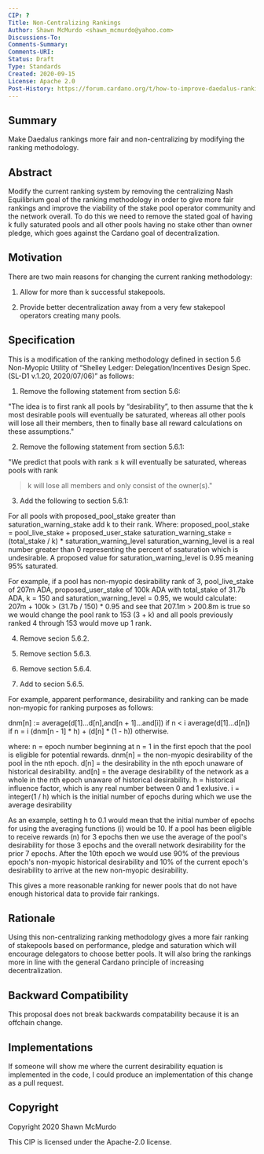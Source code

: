 ```yaml
---
CIP: ?
Title: Non-Centralizing Rankings
Author: Shawn McMurdo <shawn_mcmurdo@yahoo.com>
Discussions-To: 
Comments-Summary: 
Comments-URI: 
Status: Draft
Type: Standards
Created: 2020-09-15
License: Apache 2.0
Post-History: https://forum.cardano.org/t/how-to-improve-daedalus-rankings/40478
---
```


## Summary

Make Daedalus rankings more fair and non-centralizing by modifying the ranking methodology.

## Abstract

Modify the current ranking system by removing the centralizing Nash Equilibrium goal of the ranking methodology in order to give more fair rankings and improve the viability of the stake pool operator community and the network overall.  To do this we need to remove the stated goal of having k fully saturated pools and all other pools having no stake other than owner pledge, which goes against the Cardano goal of decentralization.

## Motivation

There are two main reasons for changing the current ranking methodology:

1. Allow for more than k successful stakepools.

2. Provide better decentralization away from a very few stakepool operators creating many pools.

## Specification

This is a modification of the ranking methodology defined in section 5.6 Non-Myopic Utility of “Shelley Ledger: Delegation/Incentives Design Spec. (SL-D1 v.1.20, 2020/07/06)” as follows:

1. Remove the following statement from section 5.6:

"The idea is to first rank all pools by “desirability”, to then assume that the k most desirable
pools will eventually be saturated, whereas all other pools will lose all their members, then to
finally base all reward calculations on these assumptions."

2. Remove the following statement from section 5.6.1:

"We predict that pools with rank ≤ k will eventually be saturated, whereas pools with rank
> k will lose all members and only consist of the owner(s)."

3. Add the following to section 5.6.1:

For all pools with proposed_pool_stake greater than saturation_warning_stake add k to their rank.
Where:
proposed_pool_stake = pool_live_stake + proposed_user_stake
saturation_warning_stake = (total_stake / k) * saturation_warning_level
saturation_warning_level is a real number greater than 0 representing the percent of ssaturation which is undesirable.  A proposed value for saturation_warning_level is 0.95 meaning 95% saturated.

For example, if a pool has non-myopic desirability rank of 3, pool_live_stake of 207m ADA, proposed_user_stake of 100k ADA with total_stake of 31.7b ADA, k = 150 and saturation_warning_level = 0.95, we would calculate:
207m + 100k > (31.7b / 150) * 0.95
and see that
207.1m > 200.8m
is true so we would change the pool rank to 153 (3 + k) and all pools previously ranked 4 through 153 would move up 1 rank.

4. Remove secion 5.6.2.

5. Remove section 5.6.3.

6. Remove section 5.6.4.

7. Add to secion 5.6.5.

For example, apparent performance, desirability and ranking can be made non-myopic for ranking purposes as follows:

dnm[n] :=
 average(d[1]...d[n],and[n + 1]...and[i])  if n < i
 average(d[1]...d[n])  if n = i
 (dnm[n - 1] * h) + (d[n] * (1 - h))  otherwise.
 
where:
n = epoch number beginning at n = 1 in the first epoch that the pool is eligible for potential rewards.
dnm[n] = the non-myopic desirability of the pool in the nth epoch.
d[n] = the desirability in the nth epoch unaware of historical desirability.
and[n] = the average desirability of the network as a whole in the nth epoch unaware of historical desirability.
h = historical influence factor, which is any real number between 0 and 1 exlusive.
i = integer(1 / h) which is the initial number of epochs during which we use the average desirability

As an example, setting h to 0.1 would mean that the initial number of epochs for using the averaging functions (i) would be 10.  If a pool has been eligible to receive rewards (n) for 3 epochs then we use the average of the pool's desirability for those 3 epochs and the overall network desirability for the prior 7 epochs.  After the 10th epoch we would use 90% of the previous epoch's non-myopic historical desirability and 10% of the current epoch's desirability to arrive at the new non-myopic desirability.

This gives a more reasonable ranking for newer pools that do not have enough historical data to provide fair rankings.

## Rationale

Using this non-centralizing ranking methodology gives a more fair ranking of stakepools based on performance, pledge and saturation which will encourage delegators to choose better pools.
It will also bring the rankings more in line with the general Cardano principle of increasing decentralization.

## Backward Compatibility

This proposal does not break backwards compatability because it is an offchain change.

## Implementations

If someone will show me where the current desirability equation is implemented in the code, I could produce an implementation of this change as a pull request.

## Copyright

Copyright 2020 Shawn McMurdo

This CIP is licensed under the Apache-2.0 license.

